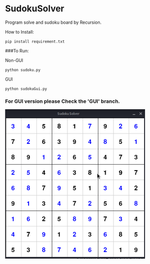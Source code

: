 # SudokuSolver

Program solve and sudoku board by Recursion.

How to Install:
```
pip install requirement.txt
```

###To Run:

Non-GUI
```
python sudoku.py
```

GUI
```
python sudokuGui.py
```
### For GUI version please Check the 'GUI' branch. 
![GUI Demo](demo.png)